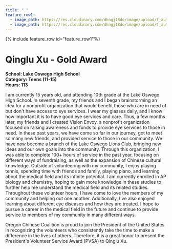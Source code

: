 ```yaml
---
title: " "
feature_row1:
  - image_path: https://res.cloudinary.com/dhngj18do/image/upload/f_auto,q_auto/v1/images/pvsa/2023_Qinglu_Xu
  - image_path: https://res.cloudinary.com/dhngj18do/image/upload/f_auto,q_auto/v1/images/activities/year_2023
---
```


{% include feature_row id="feature_row1"%}

# Qinglu Xu - Gold Award

**School: Lake Oswego High School**  
**Category: Teens (11-15)**  
**Hours: 113**  

I am currently 15 years old, and attending 10th grade at the Lake Oswego High School. In seventh grade, my friends and I began brainstorming an idea for a nonprofit organization that would benefit those who are in need of but don't have access to eye services. I wear my glasses daily, and I know how important it is to have good eye services and care. Thus, a few months later, my friends and I created Vision Envoy, a nonprofit organization focused on raising awareness and funds to provide eye services to those in need. In these past years, we have come so far in our journey, got to meet so many new friends, and provided service to those in our community. We have now become a branch of the Lake Oswego Lions Club, bringing new ideas and our own goals into the community. Through this organization, I was able to complete 100+ hours of service in the past year, focusing on different ways of fundraising, as well as the expansion of Chinese cultural knowledge. Outside of volunteering with my community, I enjoy playing tennis, spending time with friends and family, playing piano, and learning about the medical field and its infinite potential. I am currently enrolled in AP biology and chemistry, hoping to gain more knowledge in these studies to further help me understand the medical field and its related studies. Throughout these volunteer hours, I have come to love the members of my community and helping out one another. Additionally, I've also enjoyed learning about different eye diseases and how they are treated. I hope to pursue a career in the medical field in the future and continue to provide service to members of my community in many different ways.

Oregon Chinese Coalition is proud to join the President of the United States in recognizing the volunteers who consistently take the time to make a difference in the lives of others. Therefore, it is a great honor to present the President's Volunteer Service Award (PVSA) to Qinglu Xu.
